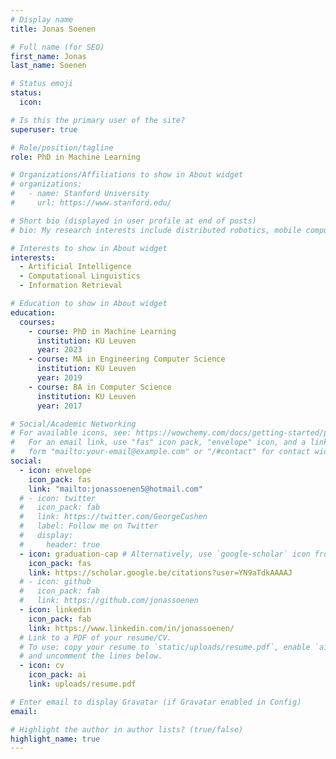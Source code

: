 ```yaml
---
# Display name
title: Jonas Soenen

# Full name (for SEO)
first_name: Jonas
last_name: Soenen

# Status emoji
status:
  icon: 

# Is this the primary user of the site?
superuser: true

# Role/position/tagline
role: PhD in Machine Learning

# Organizations/Affiliations to show in About widget
# organizations:
#   - name: Stanford University
#     url: https://www.stanford.edu/

# Short bio (displayed in user profile at end of posts)
# bio: My research interests include distributed robotics, mobile computing and programmable matter.

# Interests to show in About widget
interests:
  - Artificial Intelligence
  - Computational Linguistics
  - Information Retrieval

# Education to show in About widget
education:
  courses:
    - course: PhD in Machine Learning
      institution: KU Leuven
      year: 2023
    - course: MA in Engineering Computer Science
      institution: KU Leuven
      year: 2019
    - course: BA in Computer Science
      institution: KU Leuven
      year: 2017

# Social/Academic Networking
# For available icons, see: https://wowchemy.com/docs/getting-started/page-builder/#icons
#   For an email link, use "fas" icon pack, "envelope" icon, and a link in the
#   form "mailto:your-email@example.com" or "/#contact" for contact widget.
social:
  - icon: envelope
    icon_pack: fas
    link: "mailto:jonassoenen5@hotmail.com"
  # - icon: twitter
  #   icon_pack: fab
  #   link: https://twitter.com/GeorgeCushen
  #   label: Follow me on Twitter
  #   display:
  #     header: true
  - icon: graduation-cap # Alternatively, use `google-scholar` icon from `ai` icon pack
    icon_pack: fas
    link: https://scholar.google.be/citations?user=YN9aTdkAAAAJ
  # - icon: github
  #   icon_pack: fab
  #   link: https://github.com/jonassoenen
  - icon: linkedin
    icon_pack: fab
    link: https://www.linkedin.com/in/jonassoenen/
  # Link to a PDF of your resume/CV.
  # To use: copy your resume to `static/uploads/resume.pdf`, enable `ai` icons in `params.yaml`,
  # and uncomment the lines below.
  - icon: cv
    icon_pack: ai
    link: uploads/resume.pdf

# Enter email to display Gravatar (if Gravatar enabled in Config)
email: 

# Highlight the author in author lists? (true/false)
highlight_name: true
---
```

<!-- 
Jonas Soenen is a PhD in Machine Learning looking to make the jump to industry. 
{style="text-align: justify;"} -->
